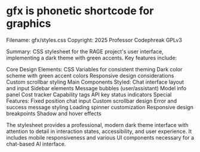 # gfx is phonetic shortcode for graphics

Filename: gfx/styles.css
Copyright: 2025 Professor Codephreak GPLv3

Summary:
CSS stylesheet for the RAGE project's user interface, implementing a dark theme with green accents. Key features include:

Core Design Elements:
CSS Variables for consistent theming
Dark color scheme with green accent colors
Responsive design considerations
Custom scrollbar styling
Main Components Styled:
Chat interface layout and input
Sidebar elements
Message bubbles (user/assistant)
Model info panel
Cost tracker
Capability tags
API key status indicators
Special Features:
Fixed position chat input
Custom scrollbar design
Error and success message styling
Loading spinner customization
Responsive design breakpoints
Shadow and hover effects

The stylesheet provides a professional, modern dark theme interface with attention to detail in interaction states, accessibility, and user experience. It includes mobile responsiveness and various UI components necessary for a chat-based AI interface.
